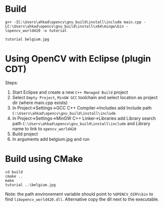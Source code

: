 
# Build
```
g++ -IC:\Users\ahkad\opencv\gnu_build\install\include main.cpp -LC:\Users\ahkad\opencv\gnu_build\install\x64\mingw\bin -lopencv_world420 -o tutorial
```

```
tutorial belgium.jpg
```

# Using OpenCV with Eclipse (plugin CDT)

Steps:
1. Start Eclipse and create a new ``C++ Managed Build`` project
2. Select ``Empty Project``, ``MinGW GCC`` toolchain and select location as project dir (where main.cpp exists)
3. In Project->Settings->GCC C++ Compiler->Includes add Include path ``C:\Users\ahkad\opencv\gnu_build\install\include``
4. In Project->Settings->MinGW C++ Linker->Libraries add Library search path ``C:\Users\ahkad\opencv\gnu_build\install\include`` and Library name to link to ``opencv_world420``
5. Build project
6. In arguments add belgium.jpg and run



# Build using CMake
```
cd build
cmake ..
make
tutorial ..\belgium.jpg
```

Note: the path environement variable should point to ``%OPENCV_DIR%\bin`` to find ``libopencv_world420.dll``. Alternative copy the dll next to the executable.
